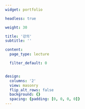 ```yaml
---
widget: portfolio

headless: true

weight: 30

title: '강의'
subtitle: ''

content:
  page_type: lecture

  filter_default: 0


design:
  columns: '2'
  view: masonry
  flip_alt_rows: false
  background: {}
  spacing: {padding: [0, 0, 0, 0]}
---
```

